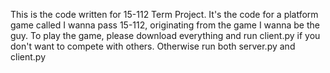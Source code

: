 This is the code written for 15-112 Term Project. 
It's the code for a platform game called I wanna pass 15-112, originating from the game I wanna be the guy.
To play the game, please download everything and run client.py if you don't want to compete with others. Otherwise run both server.py and client.py
